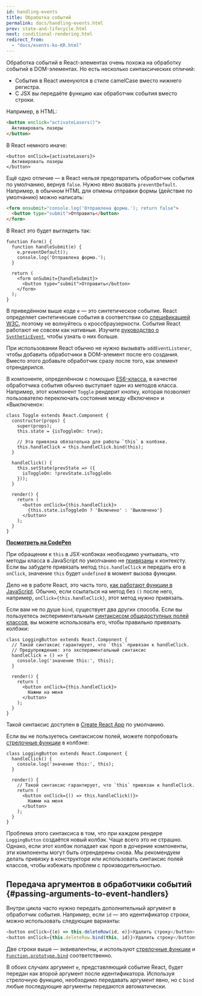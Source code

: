 ```yaml
---
id: handling-events
title: Обработка событий
permalink: docs/handling-events.html
prev: state-and-lifecycle.html
next: conditional-rendering.html
redirect_from:
  - "docs/events-ko-KR.html"
---
```


Обработка событий в React-элементах очень похожа на обработку событий в DOM-элементах. Но есть несколько синтаксических отличий:

* События в React именуются в стиле camelCase вместо нижнего регистра.
* С JSX вы передаёте функцию как обработчик события вместо строки.

Например, в HTML:

```html
<button onclick="activateLasers()">
  Активировать лазеры
</button>
```

В React немного иначе:

```js{1}
<button onClick={activateLasers}>
  Активировать лазеры
</button>
```

Ещё одно отличие — в React нельзя предотвратить обработчик события по умолчанию, вернув `false`. Нужно явно вызвать `preventDefault`. Например, в обычном HTML для отмены отправки формы (действие по умолчанию) можно написать:

```html
<form onsubmit="console.log('Отправлена форма.'); return false">
  <button type="submit">Отправить</button>
</form>
```

В React это будет выглядеть так:

```js{3}
function Form() {
  function handleSubmit(e) {
    e.preventDefault();
    console.log('Отправлена форма.');
  }

  return (
    <form onSubmit={handleSubmit}>
      <button type="submit">Отправить</button>
    </form>
  );
}
```

В приведённом выше коде `e` — это синтетическое событие. React определяет синтетические события в соответствии со [спецификацией W3C](https://www.w3.org/TR/DOM-Level-3-Events/), поэтому не волнуйтесь о кроссбраузерности. События React работают не совсем как нативные. Изучите [руководство о `SyntheticEvent`](/docs/events.html), чтобы узнать о них больше.

При использовании React обычно не нужно вызывать `addEventListener`, чтобы добавить обработчики в DOM-элемент после его создания. Вместо этого добавьте обработчик сразу после того, как элемент отрендерился.

В компоненте, определённом с помощью [ES6-класса](https://developer.mozilla.org/ru/docs/Web/JavaScript/Reference/Classes), в качестве обработчика события обычно выступает один из методов класса. Например, этот компонент `Toggle` рендерит кнопку, которая позволяет пользователю переключать состояния между «Включено» и «Выключено»:

```js{6,7,10-14,18}
class Toggle extends React.Component {
  constructor(props) {
    super(props);
    this.state = {isToggleOn: true};

    // Эта привязка обязательна для работы `this` в колбэке.
    this.handleClick = this.handleClick.bind(this);
  }

  handleClick() {
    this.setState(prevState => ({
      isToggleOn: !prevState.isToggleOn
    }));
  }

  render() {
    return (
      <button onClick={this.handleClick}>
        {this.state.isToggleOn ? 'Включено' : 'Выключено'}
      </button>
    );
  }
}
```

[**Посмотреть на CodePen**](https://codepen.io/gaearon/pen/xEmzGg?editors=0010)

При обращении к `this` в JSX-колбэках необходимо учитывать, что методы класса в JavaScript по умолчанию не [привязаны](https://developer.mozilla.org/ru/docs/Web/JavaScript/Reference/Global_Objects/Function/bind) к контексту. Если вы забудете привязать метод `this.handleClick` и передать его в `onClick`, значение `this` будет `undefined` в момент вызова функции.

Дело не в работе React, это часть того, [как работают функции в JavaScript](https://www.smashingmagazine.com/2014/01/understanding-javascript-function-prototype-bind/). Обычно, если ссылаться на метод без `()` после него, например, `onClick={this.handleClick}`, этот метод нужно привязать.

Если вам не по душе `bind`, существует два других способа. Если вы пользуетесь экспериментальным [синтаксисом общедоступных полей классов](https://babeljs.io/docs/plugins/transform-class-properties/), вы можете использовать его, чтобы правильно привязать колбэки:

```js{2-6}
class LoggingButton extends React.Component {
  // Такой синтаксис гарантирует, что `this` привязан к handleClick.
  // Предупреждение: это экспериментальный синтаксис
  handleClick = () => {
    console.log('значение this:', this);
  }

  render() {
    return (
      <button onClick={this.handleClick}>
        Нажми на меня
      </button>
    );
  }
}
```

Такой синтаксис доступен в [Create React App](https://github.com/facebookincubator/create-react-app) по умолчанию.

Если вы не пользуетесь синтаксисом полей, можете попробовать [стрелочные функции](https://developer.mozilla.org/ru/docs/Web/JavaScript/Reference/Functions/Arrow_functions) в колбэке:

```js{7-9}
class LoggingButton extends React.Component {
  handleClick() {
    console.log('значение this:', this);
  }

  render() {
    // Такой синтаксис гарантирует, что `this` привязан к handleClick.
    return (
      <button onClick={() => this.handleClick()}>
        Нажми на меня
      </button>
    );
  }
}
```

Проблема этого синтаксиса в том, что при каждом рендере `LoggingButton` создаётся новый колбэк. Чаще всего это не страшно. Однако, если этот колбэк попадает как проп в дочерние компоненты, эти компоненты могут быть отрендерены снова. Мы рекомендуем делать привязку в конструкторе или использовать синтаксис полей классов, чтобы избежать проблем с производительностью.

## Передача аргументов в обработчики событий {#passing-arguments-to-event-handlers}

Внутри цикла часто нужно передать дополнительный аргумент в обработчик события. Например, если `id` — это идентификатор строки, можно использовать следующие варианты:

```js
<button onClick={(e) => this.deleteRow(id, e)}>Удалить строку</button>
<button onClick={this.deleteRow.bind(this, id)}>Удалить строку</button>
```

Две строки выше — эквивалентны, и используют [стрелочные функции](https://developer.mozilla.org/ru/docs/Web/JavaScript/Reference/Functions/Arrow_functions) и [`Function.prototype.bind`](https://developer.mozilla.org/ru/docs/Web/JavaScript/Reference/Global_Objects/Function/bind) соответственно.

В обоих случаях аргумент `e`, представляющий событие React, будет передан как второй аргумент после идентификатора. Используя стрелочную функцию, необходимо передавать аргумент явно, но с `bind` любые последующие аргументы передаются автоматически.
